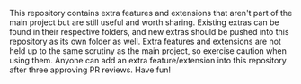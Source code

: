 This repository contains extra features and extensions that aren't part of the main project but are still useful and worth sharing. Existing extras can be found in their respective folders, and new extras should be pushed into this repository as its own folder as well. Extra features and extensions are not held up to the same scrutiny as the main project, so exercise caution when using them. Anyone can add an extra feature/extension into this repository after three approving PR reviews. Have fun!
